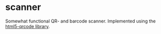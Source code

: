 # scanner

Somewhat functional QR- and barcode scanner. Implemented using the [html5-qrcode library](https://scanapp.org/html5-qrcode-docs/).